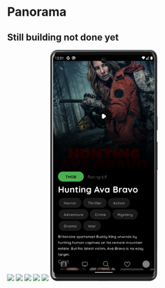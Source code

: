 # Panorama
## Still building not done yet

<p float="left">

  <img src="/image/image1.png" width="250" /> 
  <img src="/image/image2.png" width="250" /> 
  <img src="/image/image3.png" width="250" /> 
  <img src="/image/image4.png" width="250" />
  <img src="/image/image5.png" width="250" />
  <img src="/image/image6.png" width="250" />

[//]: # (  <img src="/image/image7.png" width="250" />)

</p>
